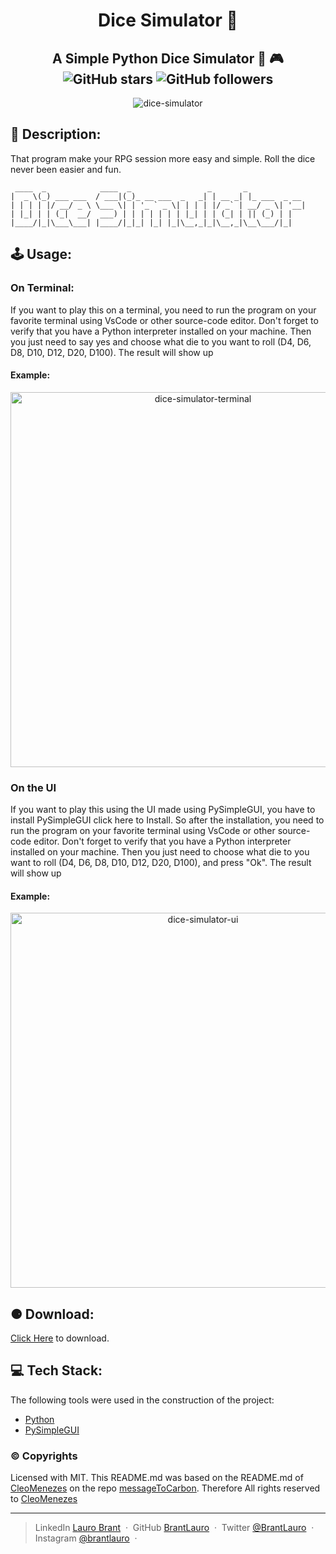 <h1 align="center">Dice Simulator 🎲 </h1>

<h2 align="center" >
    A Simple Python Dice Simulator 🧩 🎮 <br>
    <img alt="GitHub stars" src="https://img.shields.io/github/stars/BrantLauro/dice-simulator?style=social">
    <img alt="GitHub followers" src="https://img.shields.io/github/followers/BrantLauro?label=Follow%20me%20%3A%29&style=social">
</h2>
<p align="center">
    <img alt="dice-simulator" src="https://user-images.githubusercontent.com/60024796/117060024-d4612280-acf6-11eb-9046-89f93396c60c.png">
</p>

## 💭 Description:

<p>
   That program make your RPG session more easy and simple. Roll the dice never been easier and fun.
</p>

```
 ____  _            ____  _                 _       _             
|  _ \(_) ___ ___  / ___|(_)_ __ ___  _   _| | __ _| |_ ___  _ __ 
| | | | |/ __/ _ \ \___ \| | '_ ` _ \| | | | |/ _` | __/ _ \| '__|
| |_| | | (_|  __/  ___) | | | | | | | |_| | | (_| | || (_) | |   
|____/|_|\___\___| |____/|_|_| |_| |_|\__,_|_|\__,_|\__\___/|_|   

```

## 🕹️ Usage:

### On Terminal:

<p>
  If you want to play this on a terminal, you need to run the program on your favorite terminal using VsCode or other source-code editor. Don't forget to verify that you have a Python interpreter installed on your machine. Then you just need to say yes and choose what die to you want to roll (D4, D6, D8, D10, D12, D20, D100). The result will show up 
</p>

#### Example:

<p align = "center">
<img width="600" alt="dice-simulator-terminal" src="https://user-images.githubusercontent.com/60024796/117061849-10958280-acf9-11eb-8c2c-e95ecc1e8cca.png">
</p>

### On the UI
<p>
  If you want to play this using the UI made using PySimpleGUI, you have to install PySimpleGUI <a src="https://github.com/PySimpleGUI/PySimpleGUI">click here to Install</a>. So after the installation, you need to run the program on your favorite terminal using VsCode or other source-code editor. Don't forget to verify that you have a Python interpreter installed on your machine. Then you just need to choose what die to you want to roll (D4, D6, D8, D10, D12, D20, D100), and press "Ok". The result will show up 
 </p>

#### Example:
<p align= "center">
<img width="600" alt="dice-simulator-ui" src="https://user-images.githubusercontent.com/60024796/117062484-dbd5fb00-acf9-11eb-9daf-197e72a20bf2.png">
</p>

## ⚈ Download:

[Click Here](https://github.com/BrantLauro/dice-simulator/releases/) to download.

## 💻 Tech Stack:

The following tools were used in the construction of the project:
- [Python](https://www.python.org/)
- [PySimpleGUI](https://github.com/PySimpleGUI/PySimpleGUI)


### ©️ Copyrights

Licensed with MIT. This README.md was based on the README.md of [CleoMenezes](https://github.com/CleoMenezes) on the repo [messageToCarbon](https://github.com/CleoMenezes/messageToCarbon). Therefore All rights reserved to [CleoMenezes](https://github.com/CleoMenezes)

---

> LinkedIn [Lauro Brant](https://www.linkedin.com/in/lauro-brant-4858861b3/) &nbsp;&middot;&nbsp;
> GitHub [BrantLauro](https://github.com/BrantLauro) &nbsp;&middot;&nbsp;
> Twitter [@BrantLauro](https://twitter.com/BrantLauro) &nbsp;&middot;&nbsp;
> Instagram [@brantlauro](https://www.instagram.com/brantlauro/) &nbsp;&middot;&nbsp;
